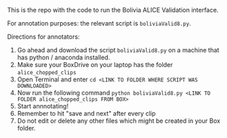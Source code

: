 This is the repo with the code to run the Bolivia ALICE Validation interface.

For annotation purposes: the relevant script is `boliviaValid8.py`.

Directions for annotators:
1. Go ahead and download the script `boliviaValid8.py` on a machine that has python / anaconda installed.
2. Make sure your BoxDrive on your laptop has the folder `alice_chopped_clips`
3. Open Terminal and enter `cd <LINK TO FOLDER WHERE SCRIPT WAS DOWNLOADED>`
3. Now run the following command `python boliviaValid8.py <LINK TO FOLDER alice_chopped_clips FROM BOX>`
4. Start annnotating!
5. Remember to hit "save and next" after every clip
6. Do not edit or delete any other files which might be created in your Box folder.